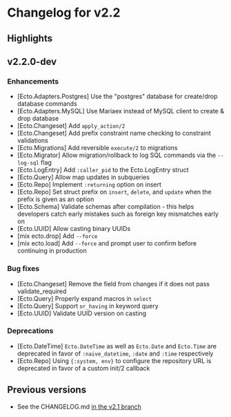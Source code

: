 # Changelog for v2.2

## Highlights

## v2.2.0-dev

### Enhancements

  * [Ecto.Adapters.Postgres] Use the "postgres" database for create/drop database commands
  * [Ecto.Adapters.MySQL] Use Mariaex instead of MySQL client to create & drop database
  * [Ecto.Changeset] Add `apply_action/2`
  * [Ecto.Changeset] Add prefix constraint name checking to constraint validations
  * [Ecto.Migrations] Add reversible `execute/2` to migrations
  * [Ecto.Migrator] Allow migration/rollback to log SQL commands via the `--log-sql` flag
  * [Ecto.LogEntry] Add `:caller_pid` to the Ecto.LogEntry struct
  * [Ecto.Query] Allow map updates in subqueries
  * [Ecto.Repo] Implement `:returning` option on insert
  * [Ecto.Repo] Set struct prefix on `insert`, `delete`, and `update` when the prefix is given as an option
  * [Ecto.Schema] Validate schemas after compilation - this helps developers catch early mistakes such as foreign key mismatches early on
  * [Ecto.UUID] Allow casting binary UUIDs
  * [mix ecto.drop] Add `--force`
  * [mix ecto.load] Add `--force` and prompt user to confirm before continuing in production

### Bug fixes

  * [Ecto.Changeset] Remove the field from changes if it does not pass validate_required
  * [Ecto.Query] Properly expand macros in `select`
  * [Ecto.Query] Support `or_having` in keyword query
  * [Ecto.UUID] Validate UUID version on casting

### Deprecations

  * [Ecto.DateTime] `Ecto.DateTime` as well as `Ecto.Date` and `Ecto.Time` are deprecated in favor of `:naive_datetime`, `:date` and `:time` respectively
  * [Ecto.Repo] Using `{:system, env}` to configure the repository URL is deprecated in favor of a custom init/2 callback

## Previous versions

  * See the CHANGELOG.md [in the v2.1 branch](https://github.com/elixir-ecto/ecto/blob/v2.1/CHANGELOG.md)
